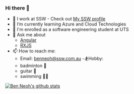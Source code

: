 ### Hi there 👋

- 🔭 I work at SSW - Check out [My SSW profile](https://www.ssw.com.au/people/ben-neoh/)
- 🌱 I’m currently learning Azure and Cloud Technologies
- 🏫 I'm enrolled as a software engineering student at UTS
- 💬 Ask me about
  - [Angular](https://www.ssw.com.au/people/ben-neoh/)
  - [RXJS](https://rxjs.dev/)
- 📫 How to reach me:
  - Email: [benneoh@ssw.com.au](benneoh@ssw.com.au)
-🏂Hobby:
  - badminton 🏸
  - guitar 🎸
  - swimming 🏊‍♂️
    
[![Ben Neoh's github stats](https://github-readme-stats.vercel.app/api?username=ben0189&theme=dark)](https://github.com/ben0189/github-readme-stats)

<!--
**Ben0189/Ben0189** is a ✨ _special_ ✨ repository because its `README.md` (this file) appears on your GitHub profile.

Here are some ideas to get you started:

- 🌱 I’m currently learning ...
- 👯 I’m looking to collaborate on ...
- 🤔 I’m looking for help with ...
- 💬 Ask me about ...
- 📫 How to reach me: ...
- 😄 Pronouns: ...
- ⚡ Fun fact: ...
-->
